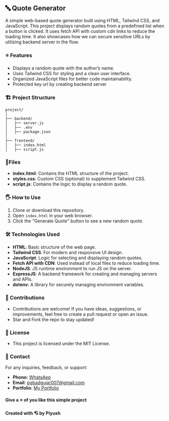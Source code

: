 ## 🔤 Quote Generator

A simple web-based quote generator built using HTML, Tailwind CSS, and JavaScript. This project displays random quotes from a predefined list when a button is clicked. It uses fetch API with custom cdn links to reduce the loading time. It also showcases how we can secure sensitive URLs by utilizing backend server in the flow.

### ⭐ Features

- Displays a random quote with the author’s name.
- Uses Tailwind CSS for styling and a clean user interface.
- Organized JavaScript files for better code maintainability.
- Protected key url by creating backend server

### 🏗 Project Structure

```
project/
│
├── backend/
│   ├── server.js
│   ├── .env
│   ├── package.json
│
├── frontend/
│   ├── index.html
│   ├── script.js

```

### 📂Files

- **index.html**: Contains the HTML structure of the project.
- **styles.css**: Custom CSS (optional) to supplement Tailwind CSS.
- **script.js**: Contains the logic to display a random quote.

### 🖐 How to Use

1. Clone or download this repository.
2. Open `index.html` in your web browser.
3. Click the "Generate Quote" button to see a new random quote.


###  🛠 Technologies Used

- **HTML**: Basic structure of the web page.
- **Tailwind CSS**: For modern and responsive UI design.
- **JavaScript**: Logic for selecting and displaying random quotes.
- **Fetch API with CDN**: Used instead of local files to reduce loading time.
- **NodeJS**: JS runtime environment to run JS on the server. 
- **ExpressJS**: A backend framework for creating and managing servers and APIs.
- **dotenv**: A library for securely managing environment variables.


### 🤝 Contributions

 - Contributions are welcome! If you have ideas, suggestions, or improvements, feel free to create a pull request or open an issue.
- Star and Fork the repo to stay updated!


### 📜 License

 - This project is licensed under the MIT License.


### 📧 Contact

For any inquiries, feedback, or support:
- **Phone:** [WhatsApp](https://wa.me/917774835449)
- **Email**: [pgbadgujar007@gmail.com](mailto:pgbadgujar007@gmail.com)
- **Portfolio**: [My Portfolio](https://www.snapit.tech/pgbadgujar007/5w3jtzcp1e)


#### Give a ⭐ of you like this simple project

#### Created with 💘 by Piyush



